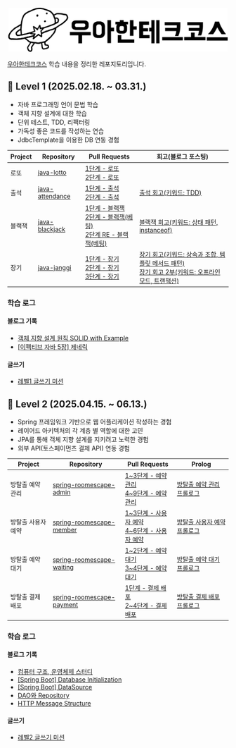<p align="center"><img src="우아한테크코스_black.png" height=100px></p>  

[우아한테크코스](https://woowacourse.github.io/) 학습 내용을 정리한 레포지토리입니다.

## 🐣 Level 1 (2025.02.18. ~ 03.31.)
- 자바 프로그래밍 언어 문법 학습
- 객체 지향 설계에 대한 학습
- 단위 테스트, TDD, 리팩터링
- 가독성 좋은 코드를 작성하는 연습
- JdbcTemplate을 이용한 DB 연동 경험

| Project | Repository                                                        | Pull Requests                                                                                                                                                                                                                  | 회고(블로그 포스팅)                                                                                                                                                                                                                                                                                                                                                                                                                                                                                                                                                                                                                                    |
| ------- | ----------------------------------------------------------------- | ------------------------------------------------------------------------------------------------------------------------------------------------------------------------------------------------------------------------------ | ---------------------------------------------------------------------------------------------------------------------------------------------------------------------------------------------------------------------------------------------------------------------------------------------------------------------------------------------------------------------------------------------------------------------------------------------------------------------------------------------------------------------------------------------------------------------------------------------------------------------------------------------- |
| 로또      | [java-lotto](https://github.com/woowacourse/java-lotto)           | [1단계 - 로또](https://github.com/woowacourse/java-lotto/pull/552)</br>[2단계 - 로또](https://github.com/woowacourse/java-lotto/pull/600)                                                                                              |                                                                                                                                                                                                                                                                                                                                                                                                                                                                                                                                                                                                                                                |
| 출석      | [java-attendance](https://github.com/woowacourse/java-attendance) | [1단계 - 출석](https://github.com/woowacourse/java-attendance/pull/74)</br>[2단계 - 출석](https://github.com/woowacourse/java-attendance/pull/84)                                                                                      | [출석 회고(키워드: TDD)](https://velog.io/@heiler/%EB%A0%88%EB%B2%A81-%EC%B6%9C%EC%84%9D-%EB%82%98%EB%8A%94-TDD%EA%B0%80-%EC%99%9C-%EC%96%B4%EB%A0%A4%EC%9A%B4%EA%B0%80)                                                                                                                                                                                                                                                                                                                                                                                                                                                                              |
| 블랙잭     | [java-blackjack](https://github.com/woowacourse/java-blackjack)   | [1단계 - 블랙잭](https://github.com/woowacourse/java-blackjack/pull/841)</br>[2단계 - 블랙잭(베팅)](https://github.com/woowacourse/java-blackjack/pull/910)</br>[2단계 RE - 블랙잭(베팅)](https://github.com/woowacourse/java-blackjack/pull/930) | [블랙잭 회고(키워드: 상태 패턴, instanceof)](https://velog.io/@heiler/%EB%A0%88%EB%B2%A81-%EB%B8%94%EB%9E%99%EC%9E%AD-%EC%83%81%ED%83%9C-%ED%8C%A8%ED%84%B4-%EB%8F%84%EC%9E%85-instanceof%EB%8A%94-%ED%9D%91%EB%A7%88%EB%B2%95%EC%9D%B4%EB%8B%A4)                                                                                                                                                                                                                                                                                                                                                                                                          |
| 장기      | [java-janggi](https://github.com/woowacourse/java-janggi)         | [1단계 - 장기](https://github.com/woowacourse/java-janggi/pull/10)</br>[2단계 - 장기](https://github.com/woowacourse/java-janggi/pull/108)</br>[3단계 - 장기](https://github.com/woowacourse/java-janggi/pull/174)                         | [장기 회고(키워드: 상속과 조합, 템플릿 메서드 패턴)](https://velog.io/@heiler/%EB%A0%88%EB%B2%A81-%EC%9E%A5%EA%B8%B0-%EC%99%9C-%EC%83%81%EC%86%8D%EB%B3%B4%EB%8B%A4-%EC%A1%B0%ED%95%A9%EC%9D%84-%EC%82%AC%EC%9A%A9%ED%95%B4%EC%95%BC-%ED%95%98%EB%82%98%EC%9A%94-feat.-%ED%85%9C%ED%94%8C%EB%A6%BF-%EB%A9%94%EC%84%9C%EB%93%9C-%ED%8C%A8%ED%84%B4)</br> [장기 회고 2부(키워드: 오프라인 모드, 트랜잭션)](https://velog.io/@heiler/%EB%A0%88%EB%B2%A81-%EC%9E%A5%EA%B8%B0-2%EB%B6%80-%EC%98%A4%ED%94%84%EB%9D%BC%EC%9D%B8-%EB%AA%A8%EB%93%9C-%EB%8F%84%EC%9E%85-%ED%8A%B8%EB%9E%9C%EC%9E%AD%EC%85%98%EC%9D%B4-%EA%B0%80%EC%A0%B8%EC%95%BC-%ED%95%98%EB%8A%94-%EC%84%B1%EC%A7%88-ACID) |
### 학습 로그
#### 블로그 기록
- [객체 지향 설계 원칙 SOLID with Example](https://velog.io/@heiler/%EA%B0%9D%EC%B2%B4-%EC%A7%80%ED%96%A5-%EC%84%A4%EA%B3%84-%EC%9B%90%EC%B9%99-SOLID-with-Example)
- [[이펙티브 자바 5장] 제네릭](https://velog.io/@heiler/5%EC%9E%A5.-%EC%A0%9C%EB%84%A4%EB%A6%AD)
#### 글쓰기
- [레벨1 글쓰기 미션](https://github.com/threepebbles/woowa-writing/blob/threepebbles/level1.md)

## 🐣 Level 2 (2025.04.15. ~ 06.13.)
- Spring 프레임워크 기반으로 웹 어플리케이션 작성하는 경험
- 레이어드 아키텍처의 각 계층 별 역할에 대한 고민
- JPA를 통해 객체 지향 설계를 지키려고 노력한 경험
- 외부 API(토스페이먼츠 결제 API) 연동 경험

| Project    | Repository                                                                                        | Pull Requests                                                                                                                                                             | Prolog                                                            |
| ---------- | ------------------------------------------------------------------------------------------------- | ------------------------------------------------------------------------------------------------------------------------------------------------------------------------- | ----------------------------------------------------------------- |
| 방탈출 예약 관리  | [spring-roomescape-admin](https://github.com/threepebbles/spring-roomescape-admin/tree/step2)     | [1~3단계 - 예약 관리](https://github.com/woowacourse/spring-roomescape-admin/pull/260)</br>[4~9단계 - 예약 관리](https://github.com/woowacourse/spring-roomescape-admin/pull/321)     | [방탈출 예약 관리 프롤로그](https://prolog.techcourse.co.kr/studylogs/4217)  |
| 방탈출 사용자 예약 | [spring-roomescape-member](https://github.com/threepebbles/spring-roomescape-member/tree/step2)   | [1~3단계 - 사용자 예약](https://github.com/woowacourse/spring-roomescape-member/pull/195)</br>[4~6단계 - 사용자 예약](https://github.com/woowacourse/spring-roomescape-member/pull/269) | [방탈출 사용자 예약 프롤로그](https://prolog.techcourse.co.kr/studylogs/4270) |
| 방탈출 예약 대기  | [spring-roomescape-waiting](https://github.com/threepebbles/spring-roomescape-waiting/tree/step2) | [1~2단계 - 예약 대기](https://github.com/woowacourse/spring-roomescape-waiting/pull/177)<br>[3~4단계 - 예약 대기](https://github.com/woowacourse/spring-roomescape-waiting/pull/285)  | [방탈출 예약 대기 프롤로그](https://prolog.techcourse.co.kr/studylogs/4335)  |
| 방탈출 결제 배포  | [spring-roomescape-payment](https://github.com/threepebbles/spring-roomescape-payment/tree/step3) | [1단계 - 결제 배포](https://github.com/woowacourse/spring-roomescape-payment/pull/186)<br>[2~4단계 - 결제 배포](https://github.com/woowacourse/spring-roomescape-payment/pull/283)    | [방탈출 결제 배포 프롤로그](https://prolog.techcourse.co.kr/studylogs/4409)  |
### 학습 로그
#### 블로그 기록
- [컴퓨터 구조, 운영체제 스터디](https://velog.io/@heiler/series/%EC%BB%B4%EA%B5%AC%EC%9B%85-%EC%8A%A4%ED%84%B0%EB%94%94)
- [[Spring Boot] Database Initialization](https://velog.io/@heiler/Database-Initialization)
- [[Spring Boot] DataSource](https://velog.io/@heiler/%EC%8A%A4%ED%94%84%EB%A7%81-%EB%B6%80%ED%8A%B8-DataSource)
- [DAO와 Repository](https://velog.io/@heiler/DAO%EC%99%80-Repository)
- [HTTP Message Structure](https://velog.io/@heiler/HTTP-Message-Structure)
#### 글쓰기
- [레벨2 글쓰기 미션](https://github.com/threepebbles/woowa-writing/blob/threepebbles/level2.md)
